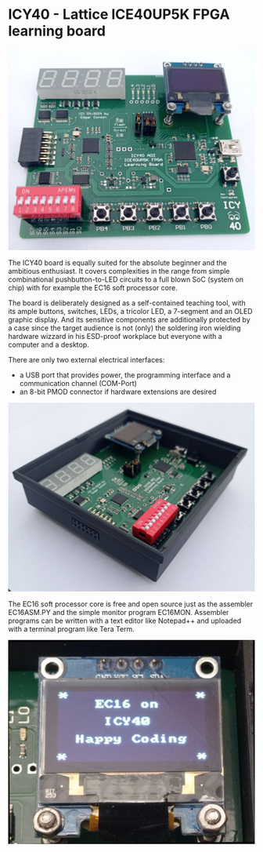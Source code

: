 # ICY40 - Lattice ICE40UP5K FPGA learning board

<p float="left">
  <img src="/Doc/ICY40_board_fully_assembled.jpg" width="1000" />
</p>

The ICY40 board is equally suited for the absolute beginner and the ambitious enthusiast. It covers complexities in the range from
simple combinational pushbutton-to-LED circuits to a full blown SoC (system on chip) with for example the EC16 soft processor core.

The board is deliberately designed as a self-contained teaching tool, with its ample buttons, switches, LEDs, a tricolor LED,
a 7-segment and an OLED graphic display. And its sensitive components are additionally protected by a case since the target audience 
is not (only) the soldering iron wielding hardware wizzard in his ESD-proof workplace but everyone with a computer and a desktop.

There are only two external electrical interfaces: 
- a USB port that provides power, the programming interface and a communication channel (COM-Port)
- an 8-bit PMOD connector if hardware extensions are desired
<p float="right">
  <img src="/Doc/ICY40_in_housing.jpg" width="800" />
</p>

The EC16 soft processor core is free and open source just as the assembler EC16ASM.PY and the simple monitor program EC16MON.
Assembler programs can be written with a text editor like Notepad++ and uploaded with a terminal program like Tera Term.

<p float="left">
  <img src="/Doc/ICY40_EC16_writes_text_on_display.jpg" width="800" /> 
</p>

